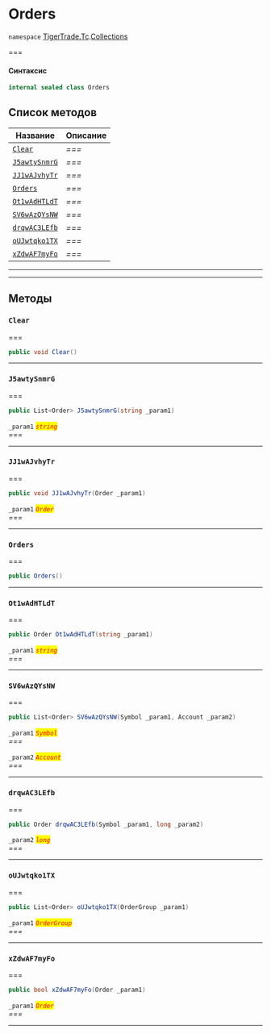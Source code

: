 # Orders

`namespace` [TigerTrade.Tc](../).[Collections](./)

\===

#### Синтаксис

```csharp
internal sealed class Orders
```

## Список методов

| Название                                         | Описание |
| ------------------------------------------------ | -------- |
| [`Clear`](orders.cs.md#method-clear)             | _===_    |
| [`J5awtySnmrG`](orders.cs.md#method-j5awtysnmrg) | _===_    |
| [`JJ1wAJvhyTr`](orders.cs.md#method-jj1wajvhytr) | _===_    |
| [`Orders`](orders.cs.md#method-orders)           | _===_    |
| [`Ot1wAdHTLdT`](orders.cs.md#method-ot1wadhtldt) | _===_    |
| [`SV6wAzQYsNW`](orders.cs.md#method-sv6wazqysnw) | _===_    |
| [`drqwAC3LEfb`](orders.cs.md#method-drqwac3lefb) | _===_    |
| [`oUJwtqko1TX`](orders.cs.md#method-oujwtqko1tx) | _===_    |
| [`xZdwAF7myFo`](orders.cs.md#method-xzdwaf7myfo) | _===_    |

***

***

## Методы

### `Clear` <a href="#method-clear" id="method-clear"></a>

\===

```csharp
public void Clear()
```

***

### `J5awtySnmrG` <a href="#method-j5awtysnmrg" id="method-j5awtysnmrg"></a>

\===

```csharp
public List<Order> J5awtySnmrG(string _param1)
```

`_param1` _<mark style="color:red;">`string`</mark>_\
_===_

***

### `JJ1wAJvhyTr` <a href="#method-jj1wajvhytr" id="method-jj1wajvhytr"></a>

\===

```csharp
public void JJ1wAJvhyTr(Order _param1)
```

`_param1` _<mark style="color:red;">`Order`</mark>_\
_===_

***

### `Orders` <a href="#method-orders" id="method-orders"></a>

\===

```csharp
public Orders()
```

***

### `Ot1wAdHTLdT` <a href="#method-ot1wadhtldt" id="method-ot1wadhtldt"></a>

\===

```csharp
public Order Ot1wAdHTLdT(string _param1)
```

`_param1` _<mark style="color:red;">`string`</mark>_\
_===_

***

### `SV6wAzQYsNW` <a href="#method-sv6wazqysnw" id="method-sv6wazqysnw"></a>

\===

```csharp
public List<Order> SV6wAzQYsNW(Symbol _param1, Account _param2)
```

`_param1` _<mark style="color:red;">`Symbol`</mark>_\
_===_

`_param2` _<mark style="color:red;">`Account`</mark>_\
_===_

***

### `drqwAC3LEfb` <a href="#method-drqwac3lefb" id="method-drqwac3lefb"></a>

\===

```csharp
public Order drqwAC3LEfb(Symbol _param1, long _param2)
```

`_param2` _<mark style="color:red;">`long`</mark>_\
_===_

***

### `oUJwtqko1TX` <a href="#method-oujwtqko1tx" id="method-oujwtqko1tx"></a>

\===

```csharp
public List<Order> oUJwtqko1TX(OrderGroup _param1)
```

`_param1` _<mark style="color:red;">`OrderGroup`</mark>_\
_===_

***

### `xZdwAF7myFo` <a href="#method-xzdwaf7myfo" id="method-xzdwaf7myfo"></a>

\===

```csharp
public bool xZdwAF7myFo(Order _param1)
```

`_param1` _<mark style="color:red;">`Order`</mark>_\
_===_

***
